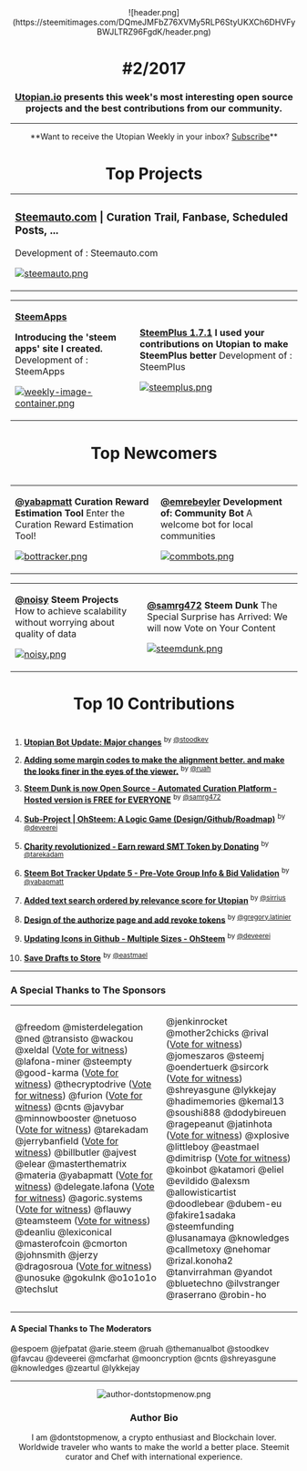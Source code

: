 <center>![header.png](https://steemitimages.com/DQmeJMFbZ76XVMy5RLP6StyUKXCh6DHVFyBWJLTRZ96FgdK/header.png)</center>

# <center>#2/2017</center>

### <center>**[Utopian.io](https://utopian.io) presents this week's most interesting open source projects and the best contributions from our community.**</center>

<hr />

<center>**Want to receive the Utopian Weekly in your inbox? <a href="http://eepurl.com/c-TKu1">Subscribe</a>**</center>

# <center>Top Projects</center>

<table><tr><td>

### [Steemauto.com](https://utopian.io/utopian-io/@mahdiyari/open-source-steemauto-com-or-curation-trail-fanbase-scheduled-posts) | Curation Trail, Fanbase, Scheduled Posts, ...
 Development of :  Steemauto.com

[![steemauto.png](https://steemitimages.com/DQmWoiw9icjG1cArWZ7QUWrgkpvb7cV6WhS9Z9Rm53ghj8m/steemauto.png)](https://utopian.io/utopian-io/@mahdiyari/open-source-steemauto-com-or-curation-trail-fanbase-scheduled-posts)

</td></tr></table>

<table><tr><td>

**[SteemApps](https://utopian.io/utopian-io/@nhj12311/dev-introducing-the-steem-apps-site-i-created)**

**Introducing the 'steem apps' site I created.**
 Development of :  SteemApps

[![weekly-image-container.png](https://steemitimages.com/DQmeBk59v63Q5pzmRdKPCPgKnGzsH8KARS31x4DNHWrq8pS/weekly-image-container.png)](https://utopian.io/utopian-io/@nhj12311/dev-introducing-the-steem-apps-site-i-created)

</td><td>

**[SteemPlus 1.7.1](https://utopian.io/utopian-io/@steem-plus/steemplus-1-7-1-i-used-your-contributions-on-utopian-to-make-steemplus-better)**
**I used your contributions on Utopian to make SteemPlus better**
 Development of :  SteemPlus

[![steemplus.png](https://steemitimages.com/DQmQxWWJ5RLw1CwYPzYx1diKtQP3aVRVfDqv5Kk5cjMzsPh/steemplus.png)](https://utopian.io/utopian-io/@steem-plus/steemplus-1-7-1-i-used-your-contributions-on-utopian-to-make-steemplus-better)

</td></tr></table>

# <center>Top Newcomers</center>
#

<table><tr><td>

**[@yabapmatt](https://utopian.io/utopian-io/@yabapmatt/curation-reward-estimation-tool)**
**Curation Reward Estimation Tool**
Enter the Curation Reward Estimation Tool!

[![bottracker.png](https://steemitimages.com/DQmbVFref6HwxjrXauxytH2pngzDT6fR1b6YwR61KiwXWBK/bottracker.png)](https://utopian.io/utopian-io/@yabapmatt/curation-reward-estimation-tool)

</td><td>

**[@emrebeyler](https://utopian.io/utopian-io/@emrebeyler/a-welcome-bot-for-local-communities)**
**Development of: Community Bot**
A welcome bot for local communities

[![commbots.png](https://steemitimages.com/DQmVjpKLFHDBvdaTFYwnKJad9NGWwroShZPDYcWyUCJ3Q4L/commbots.png)](https://utopian.io/utopian-io/@emrebeyler/a-welcome-bot-for-local-communities)

</td></tr></table>

<table><tr><td>

**[@noisy](https://utopian.io/utopian-io/@noisy/steem-projects-community-driven-website-vs-moderation-how-to-achieve-scalability-without-worrying-about-quality-of-data)**
**Steem Projects**
How to achieve scalability without worrying about quality of data

[![noisy.png](https://steemitimages.com/DQmbTie3Yq8RbCXqF2q4iGeg1XzHb8gr9JGwYeeu5dNn78H/noisy.png)](https://utopian.io/utopian-io/@noisy/steem-projects-community-driven-website-vs-moderation-how-to-achieve-scalability-without-worrying-about-quality-of-data)

</td><td>

**[@samrg472](https://utopian.io/utopian-io/@samrg472/steem-dunk-the-special-surprise-has-arrived-we-will-now-vote-on-your-content)**
**Steem Dunk**
The Special Surprise has Arrived: We will now Vote on Your Content

[![steemdunk.png](https://steemitimages.com/DQmbUVKGQZWKChue5fg51Lpdb3HbQ85cQUV7GqfFg33XbPX/steemdunk.png)](https://utopian.io/utopian-io/@samrg472/steem-dunk-the-special-surprise-has-arrived-we-will-now-vote-on-your-content)


</td></tr></table>

# <center>Top 10 Contributions</center>
#

1. **[Utopian Bot Update: Major changes](https://utopian.io/utopian-io/@stoodkev/utopian-bot-update-major-changes)**
<sup>by [@stoodkev](https://utopian.io/@stoodkev)</sup>

2. **[Adding some margin codes to make the alignment better. and make the looks finer in the eyes of the viewer.](https://utopian.io/utopian-io/@ruah/adding-some-margin-codes-to-make-the-alignment-better-and-make-the-looks-finer-in-the-eyes-of-the-viewer)**
<sup>by [@ruah](https://utopian.io/@ruah)</sup>

3. **[Steem Dunk is now Open Source - Automated Curation Platform - Hosted version is FREE for EVERYONE](https://utopian.io/utopian-io/@samrg472/steem-dunk-is-now-open-source-automated-curation-platform-hosted-version-is-free-for-everyone)**
<sup>by [@samrg472](https://utopian.io/@samrg472)</sup>

4. **[Sub-Project | OhSteem: A Logic Game (Design/Github/Roadmap)](https://utopian.io/utopian-io/@deveerei/sub-project-or-ohsteem-a-logic-game-design-github-roadmap)**
<sup>by [@deveerei](https://utopian.io/@deveerei)</sup>

5. **[Charity revolutionized - Earn reward SMT Token by Donating](https://utopian.io/utopian-io/@tarekadam/charity-revolutionized-earn-reward-smt-token-by-donating)**
<sup>by [@tarekadam](https://utopian.io/@tarekadam)</sup>

6. **[Steem Bot Tracker Update 5 - Pre-Vote Group Info & Bid Validation](https://utopian.io/utopian-io/@yabapmatt/steem-bot-tracker-update-5-pre-vote-group-info-and-bid-validation)**
<sup>by [@yabapmatt](https://utopian.io/@yabapmatt)</sup>

7. **[Added text search ordered by relevance score for Utopian](https://utopian.io/utopian-io/@sirrius/added-text-search-ordered-by-weights-for-utopian)**
<sup>by [@sirrius](https://utopian.io/@sirrius)</sup>

8. **[Design of the authorize page and add revoke tokens](https://utopian.io/utopian-io/@gregory.latinier/design-of-the-authorize-page-and-add-revoke-tokens)**
<sup>by [@gregory.latinier](https://utopian.io/@gregory.latinier)</sup>

9. **[Updating Icons in Github - Multiple Sizes - OhSteem](https://utopian.io/utopian-io/@deveerei/updating-icons-in-github-multiple-sizes-ohsteem)**
<sup>by [@deveerei](https://utopian.io/@deveerei)</sup>

10. **[Save Drafts to Store](https://utopian.io/utopian-io/@eastmael/save-drafts-to-store)**
<sup>by [@eastmael](https://utopian.io/@eastmael)</sup>

<hr />


### A Special Thanks to The Sponsors

<table><tr><td>


@freedom
@misterdelegation
@ned
@transisto
@wackou
@xeldal (<a href="https://steemit.com/~witnesses">Vote for witness</a>)
@lafona-miner
@steempty
@good-karma (<a href="https://steemit.com/~witnesses">Vote for witness</a>)
@thecryptodrive (<a href="https://steemit.com/~witnesses">Vote for witness</a>)
@furion (<a href="https://steemit.com/~witnesses">Vote for witness</a>)
@cnts
@javybar
@minnowbooster
@netuoso (<a href="https://steemit.com/~witnesses">Vote for witness</a>)
@tarekadam
@jerrybanfield (<a href="https://steemit.com/~witnesses">Vote for witness</a>)
@billbutler
@ajvest
@elear
@masterthematrix
@materia
@yabapmatt (<a href="https://steemit.com/~witnesses">Vote for witness</a>)
@delegate.lafona (<a href="https://steemit.com/~witnesses">Vote for witness</a>)
@agoric.systems (<a href="https://steemit.com/~witnesses">Vote for witness</a>)
@flauwy
@teamsteem (<a href="https://steemit.com/~witnesses">Vote for witness</a>)
@deanliu
@lexiconical
@masterofcoin
@cmorton
@johnsmith
@jerzy
@dragosroua (<a href="https://steemit.com/~witnesses">Vote for witness</a>)
@unosuke
@gokulnk
@o1o1o1o
@techslut

</td><td>

@jenkinrocket
@mother2chicks
@rival (<a href="https://steemit.com/~witnesses">Vote for witness</a>)
@jomeszaros
@steemj
@oendertuerk
@sircork (<a href="https://steemit.com/~witnesses">Vote for witness</a>)
@shreyasgune
@lykkejay
@hadimemories
@kemal13
@soushi888
@dodybireuen
@ragepeanut
@jatinhota (<a href="https://steemit.com/~witnesses">Vote for witness</a>)
@xplosive
@littleboy
@eastmael
@dimitrisp (<a href="https://steemit.com/~witnesses">Vote for witness</a>)
@koinbot
@katamori
@eliel
@evildido
@alexsm
@allowisticartist
@doodlebear
@dubem-eu
@fakire1sadaka
@steemfunding
@lusanamaya
@knowledges
@callmetoxy
@nehomar
@rizal.konoha2
@tanvirrahman
@yandot
@bluetechno
@ilvstranger
@raserrano
@robin-ho

</td></tr></table>

#### A Special Thanks to The Moderators

@espoem
@jefpatat
@arie.steem
@ruah
@themanualbot
@stoodkev
@favcau
@deveerei
@mcfarhat
@mooncryption
@cnts
@shreyasgune
@knowledges
@zeartul
@lykkejay


<center>

<hr/>

![author-dontstopmenow.png](https://steemitimages.com/DQmSTN83gCc6CSHgAhNcME3CWWHxb6CpkXW9HAkNurXpdCq/author-dontstopmenow.png)

### Author Bio
I am @dontstopmenow, a crypto enthusiast and Blockchain lover.
Worldwide traveler who wants to make the world a better place. Steemit curator and Chef with international experience.
</center>